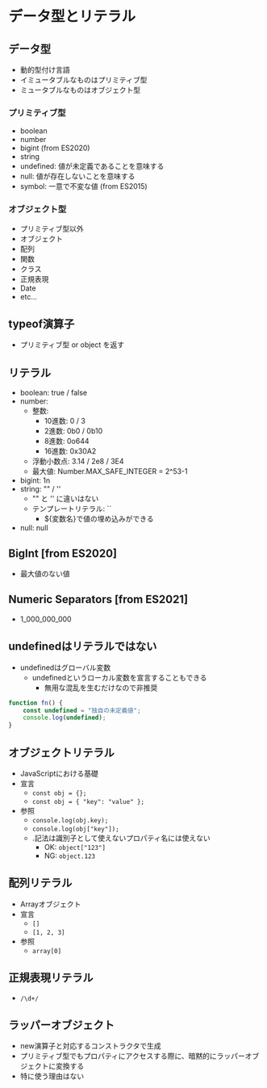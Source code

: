 # データ型とリテラル

## データ型
- 動的型付け言語
- イミュータブルなものはプリミティブ型
- ミュータブルなものはオブジェクト型

### プリミティブ型
- boolean
- number
- bigint (from ES2020)
- string
- undefined: 値が未定義であることを意味する
- null: 値が存在しないことを意味する
- symbol: 一意で不変な値 (from ES2015)

### オブジェクト型
- プリミティブ型以外
- オブジェクト
- 配列
- 関数
- クラス
- 正規表現
- Date
- etc...

## typeof演算子
- プリミティブ型 or object を返す

## リテラル
- boolean: true / false
- number:
  - 整数:
    - 10進数: 0 / 3
    - 2進数: 0b0 / 0b10
    - 8進数: 0o644
    - 16進数: 0x30A2
  - 浮動小数点: 3.14 / 2e8 / 3E4
  - 最大値: Number.MAX_SAFE_INTEGER = 2^53-1
- bigint: 1n
- string: "" / ''
  - "" と '' に違いはない
  - テンプレートリテラル: ``
    - ${変数名}で値の埋め込みができる
- null: null

## BigInt [from ES2020]
- 最大値のない値

## Numeric Separators [from ES2021]
- 1_000_000_000

## undefinedはリテラルではない
- undefinedはグローバル変数
  - undefinedというローカル変数を宣言することもできる
    - 無用な混乱を生むだけなので非推奨
``` javascript
function fn() {
    const undefined = "独自の未定義値";
    console.log(undefined);
}
```

## オブジェクトリテラル
- JavaScriptにおける基礎
- 宣言
  - `const obj = {};`
  - `const obj = { "key": "value" };`
- 参照
  - `console.log(obj.key);`
  - `console.log(obj["key"]);`
  - .記法は識別子として使えないプロパティ名には使えない
    - OK: `object["123"]`
    - NG: `object.123`

## 配列リテラル
- Arrayオブジェクト
- 宣言
  - `[]`
  - `[1, 2, 3]`
- 参照
  - `array[0]`

## 正規表現リテラル
- `/\d+/`

## ラッパーオブジェクト
- new演算子と対応するコンストラクタで生成
- プリミティブ型でもプロパティにアクセスする際に、暗黙的にラッパーオブジェクトに変換する
- 特に使う理由はない